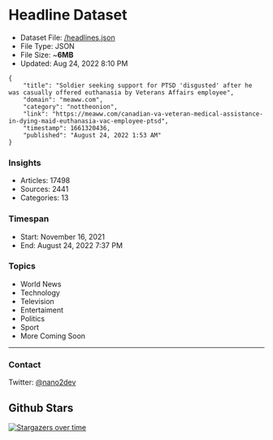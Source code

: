 # Headline Dataset

- Dataset File: [/headlines.json](https://raw.githubusercontent.com/fwd/news/master/headlines.json) 
- File Type: JSON
- File Size: ~**6MB**
- Updated: Aug 24, 2022 8:10 PM

```
{
    "title": "Soldier seeking support for PTSD 'disgusted' after he was casually offered euthanasia by Veterans Affairs employee",
    "domain": "meaww.com",
    "category": "nottheonion",
    "link": "https://meaww.com/canadian-va-veteran-medical-assistance-in-dying-maid-euthanasia-vac-employee-ptsd",
    "timestamp": 1661320436,
    "published": "August 24, 2022 1:53 AM"
}
```

### Insights

- Articles: 17498
- Sources: 2441
- Categories: 13

### Timespan

- Start: November 16, 2021
- End: August 24, 2022 7:37 PM

### Topics

- World News
- Technology
- Television
- Entertaiment
- Politics
- Sport
- More Coming Soon

---

### Contact 

Twitter: [@nano2dev](https://twitter.com/nano2dev)

## Github Stars

[![Stargazers over time](https://starchart.cc/fwd/news.svg)](https://starchart.cc/fwd/news)
	